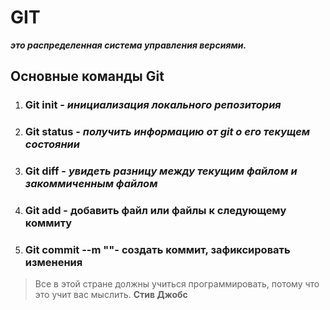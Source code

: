 # GIT 
_**это распределенная система управления версиями.**_

## Основные команды Git
1. ### Git init - _инициализация локального репозитория_

2. ### Git status - _получить информацию от git о его текущем состоянии_

3. ### Git diff - _увидеть разницу между текущим файлом и закоммиченным файлом_

4. ### Git add - добавить файл или файлы к следующему коммиту

5. ### Git commit --m ""- создать коммит, зафиксировать изменения


> Все в этой стране должны учиться программировать, потому что это учит вас мыслить. __Стив Джобс__

